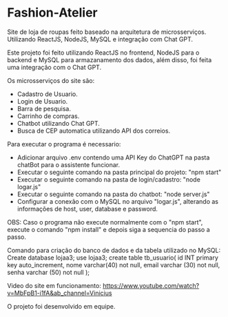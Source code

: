 # Fashion-Atelier
Site de loja de roupas feito baseado na arquitetura de microsserviços. Utilizando ReactJS, NodeJS, MySQL e integração com Chat GPT.

Este projeto foi feito utilizando ReactJS no frontend, NodeJS para o backend e MySQL para armazanamento dos dados, além disso, foi feita uma integração com o Chat GPT.

Os microsserviços do site são:
   - Cadastro de Usuario.
   - Login de Usuario.
   - Barra de pesquisa.
   - Carrinho de compras.
   - Chatbot utilizando Chat GPT.
   - Busca de CEP automatica utilizando API dos correios.

Para executar o programa é necessario:
   - Adicionar arquivo .env contendo uma API Key do ChatGPT na pasta chatBot para o assistente funcionar.
   - Executar o seguinte comando na pasta principal do projeto: "npm start"
   - Executar o seguinte comando na pasta de login/cadastro: "node logar.js"
   - Executar o seguinte comando na pasta do chatbot: "node server.js"
   - Configurar a conexão com o MySQL no arquivo "logar.js", alterando as informações de host, user, database e password.

  OBS: Caso o programa não execute normalmente com o "npm start", execute o comando "npm install" e depois siga a sequencia do passo a passo.

Comando para criação do banco de dados e da tabela utilizado no MySQL:
      Create database lojaa3;
      use lojaa3;
      create table tb_usuario(
      id INT primary key auto_increment,
      nome varchar(40) not null,
      email varchar (30) not null,
      senha varchar (50) not null
      );
     
  Video do site em funcionamento: https://www.youtube.com/watch?v=MbFpB1-i1fA&ab_channel=Vinicius


  O projeto foi desenvolvido em equipe.
      
